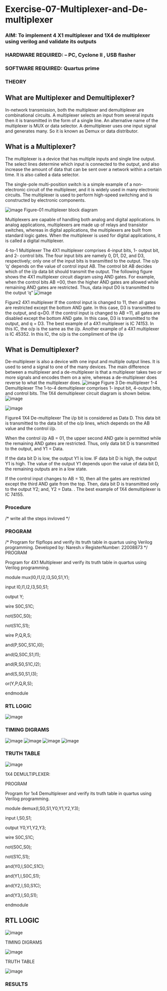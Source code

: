 # Exercise-07-Multiplexer-and-De-multiplexer
### AIM: To implement 4 X1 multiplexer and 1X4 de multiplexer using verilog and validate its outputs
### HARDWARE REQUIRED:  – PC, Cyclone II , USB flasher
### SOFTWARE REQUIRED:   Quartus prime
### THEORY 

## What are Multiplexer and Demultiplexer?
In-network transmission, both the multiplexer and demultiplexer are combinational circuits. A multiplexer selects an input from several inputs then it is transmitted in the form of a single line. An alternative name of the multiplexer is MUX or data selector. A demultiplexer uses one input signal and generates many. So it is known as Demux or data distributor.

## What is a Multiplexer?
The multiplexer is a device that has multiple inputs and single line output. The select lines determine which input is connected to the output, and also increase the amount of data that can be sent over a network within a certain time. It is also called a data selector.

The single-pole multi-position switch is a simple example of a non-electronic circuit of the multiplexer, and it is widely used in many electronic circuits. The multiplexer is used to perform high-speed switching and is constructed by electronic components.

![image](https://user-images.githubusercontent.com/36288975/170912485-73c395c7-23c0-4e78-a53d-a2f0d07d9662.png)
          Figure-01 multiplexer block diagram 

Multiplexers are capable of handling both analog and digital applications. In analog applications, multiplexers are made up of relays and transistor switches, whereas in digital applications, the multiplexers are built from standard logic gates. When the multiplexer is used for digital applications, it is called a digital multiplexer.

4-to-1 Multiplexer
The 4X1 multiplexer comprises 4-input bits, 1- output bit, and 2- control bits. The four input bits are namely 0, D1, D2, and D3, respectively; only one of the input bits is transmitted to the output. The o/p ‘q’ depends on the value of control input AB. The control bit AB decides which of the i/p data bit should transmit the output. The following figure shows the 4X1 multiplexer circuit diagram using AND gates. For example, when the control bits AB =00, then the higher AND gates are allowed while remaining AND gates are restricted. Thus, data input D0 is transmitted to the output ‘q”
![image](https://user-images.githubusercontent.com/36288975/170912568-3598c60a-5035-41f3-b0c4-ccedba13aca5.png)


Figure2 4X1 multiplexer 
If the control input is changed to 11, then all gates are restricted except the bottom AND gate. In this case, D3 is transmitted to the output, and q=D0. If the control input is changed to AB =11, all gates are disabled except the bottom AND gate. In this case, D3 is transmitted to the output, and q = D3. The best example of a 4X1 multiplexer is IC 74153. In this IC, the o/p is the same as the i/p. Another example of a 4X1 multiplexer is IC 45352. In this IC, the o/p is the compliment of the i/p


## What is Demultiplexer?
De-multiplexer is also a device with one input and multiple output lines. It is used to send a signal to one of the many devices. The main difference between a multiplexer and a de-multiplexer is that a multiplexer takes two or more signals and encodes them on a wire, whereas a de-multiplexer does reverse to what the multiplexer does.
![image](https://user-images.githubusercontent.com/36288975/170912606-a30e4b74-1726-4430-b245-2c3c3d9c232d.png)
Figure 3 De-multiplexer 
1-4 Demultiplexer
The 1-to-4 demultiplexer comprises 1- input bit, 4-output bits, and control bits. The 1X4 demultiplexer circuit diagram is shown below.![image](https://user-images.githubusercontent.com/36288975/170912683-00fb746a-1d45-4023-91d1-3a70b841073c.png)

![image](https://user-images.githubusercontent.com/36288975/170912741-7cbd52af-7e0d-4be3-b5c6-6fb9c4eca7c9.png)

Figure4 1X4 De-multiplexer 
The i/p bit is considered as Data D. This data bit is transmitted to the data bit of the o/p lines, which depends on the AB value and the control i/p.

When the control i/p AB = 01, the upper second AND gate is permitted while the remaining AND gates are restricted. Thus, only data bit D is transmitted to the output, and Y1 = Data.

If the data bit D is low, the output Y1 is low. IF data bit D is high, the output Y1 is high. The value of the output Y1 depends upon the value of data bit D, the remaining outputs are in a low state.

If the control input changes to AB = 10, then all the gates are restricted except the third AND gate from the top. Then, data bit D is transmitted only to the output Y2; and, Y2 = Data. . The best example of 1X4 demultiplexer is IC 74155.

 
 
### Procedure
/* write all the steps invloved */



### PROGRAM 
/*
Program for flipflops  and verify its truth table in quartus using Verilog programming.
Developed by: Naresh.v
RegisterNumber:  22008873
*/
PROGRAM

Program for 4X1 Multiplexer and verify its truth table in quartus using Verilog programming.

module mux(I0,I1,I2,I3,S0,S1,Y);

input I0,I1,I2,I3,S0,S1;

output Y;

wire S0C,S1C;

not(S0C,S0);

not(S1C,S1);

wire P,Q,R,S;

and(P,S0C,S1C,I0);

and(Q,S0C,S1,I1);

and(R,S0,S1C,I2);

and(S,S0,S1,I3);

or(Y,P,Q,R,S);

endmodule





### RTL LOGIC  

![image](https://user-images.githubusercontent.com/119393642/214844184-569a2afe-47bf-454b-9623-654e16edc096.png)







### TIMING DIGRAMS  
![image](https://user-images.githubusercontent.com/119393642/214844245-f420e0fa-e956-42b1-8756-5e17d53a632a.png)
![image](https://user-images.githubusercontent.com/119393642/214844261-b41735d9-8de7-4c54-8db3-bcbe48915fa0.png)
![image](https://user-images.githubusercontent.com/119393642/214844287-bda58034-eb7a-4e0b-ba4c-2f8b72c78c05.png)
![image](https://user-images.githubusercontent.com/119393642/214844324-35434455-9e1d-403b-9640-50f030f71871.png)





### TRUTH TABLE 

![image](https://user-images.githubusercontent.com/119393642/214844389-748854e0-c1d8-4940-87ad-42f666ba4f5b.png)

1X4 DEMULTIPLEXER:

PROGRAM

Program for 1x4 Demultiplexer and verify its truth table in quartus using Verilog programming.

module demux(I,S0,S1,Y0,Y1,Y2,Y3);

input I,S0,S1;

output Y0,Y1,Y2,Y3;

wire S0C,S1C;

not(S0C,S0);

not(S1C,S1);

and(Y0,I,S0C,S1C);

and(Y1,I,S0C,S1);

and(Y2,I,S0,S1C);

and(Y3,I,S0,S1);

endmodule

## RTL LOGIC

![image](https://user-images.githubusercontent.com/119393642/214844741-c11a31e6-5b18-4422-9637-bf99b23d75b4.png)

TIMING DIGRAMS

![image](https://user-images.githubusercontent.com/119393642/214844801-a09c5c43-3222-4db6-a12d-cd14e35fbfb3.png)

TRUTH TABLE

![image](https://user-images.githubusercontent.com/119393642/214844870-a10641cd-f573-4950-993c-9d7df3597e2d.png)

### RESULTS 
